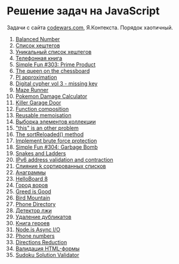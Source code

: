 <h1>Решение задач на JavaScript</h1>
<p>Задачи с сайта <a href="https://www.codewars.com/">codewars.com</a>, Я.Контекста. Порядок хаотичный.</p>
<ol>
    <li><a href="https://github.com/allicen/JS-task-solution/tree/master/6-balanced-number">Balanced Number</a></li>
    <li><a href="https://github.com/allicen/JS-task-solution/tree/master/7-hashtags-list">Список хештегов</a></li>
    <li><a href="https://github.com/allicen/JS-task-solution/tree/master/8-unique-list-of-hashtag">Уникальный список хештегов</a></li>
    <li><a href="https://github.com/allicen/JS-task-solution/tree/master/9-phone-book">Телефонная книга</a></li>
    <li><a href="https://github.com/allicen/JS-task-solution/tree/master/10-simple-fun">Simple Fun #303: Prime Product</a></li>
    <li><a href="https://github.com/allicen/JS-task-solution/tree/master/11-the-queen-on-the-chessboard">The queen on the chessboard</a></li>
    <li><a href="https://github.com/allicen/JS-task-solution/tree/master/12-pi-approximation">PI approximation</a></li>
    <li><a href="https://github.com/allicen/JS-task-solution/tree/master/14-digital-cypher-vol3-missing-key">Digital cypher vol 3 - missing key</a></li>
    <li><a href="https://github.com/allicen/JS-task-solution/tree/master/15-maze-runner">Maze Runner</a></li>
    <li><a href="https://github.com/allicen/JS-task-solution/tree/master/16-pokemon-damage-calculator">Pokemon Damage Calculator</a></li>
    <li><a href="https://github.com/allicen/JS-task-solution/tree/master/17-killer-garage-door">Killer Garage Door</a></li>
    <li><a href="https://github.com/allicen/JS-task-solution/tree/master/19-function-composition">Function composition</a></li>
    <li><a href="https://github.com/allicen/JS-task-solution/tree/master/21-reusable-memoisation">Reusable memoisation</a></li>
    <li><a href="https://github.com/allicen/JS-task-solution/tree/master/22-select-items-in-the-collection">Выборка элементов коллекции</a></li>
    <li><a href="https://github.com/allicen/JS-task-solution/tree/master/25-this-is-an-other-problem">"this" is an other problem</a></li>
    <li><a href="https://github.com/allicen/JS-task-solution/tree/master/26-the-sortreloaded-method">The sortReloaded() method</a></li>
    <li><a href="https://github.com/allicen/JS-task-solution/tree/master/27-implement-brute-force-protection">Implement brute force protection</a></li>
    <li><a href="https://github.com/allicen/JS-task-solution/tree/master/29-garbage-bomb">Simple Fun #304: Garbage Bomb</a></li>
    <li><a href="https://github.com/allicen/JS-task-solution/tree/master/30-snakes-and-ladders">Snakes and Ladders</a></li>
    <li><a href="https://github.com/allicen/JS-task-solution/tree/master/31-ipv6-address-validation-and-contraction">IPv6 address validation and contraction</a></li>
    <li><a href="https://github.com/allicen/JS-task-solution/tree/master/33-merge-k-sorted-lists">Слияние k сортированных списков</a></li>
    <li><a href="https://github.com/allicen/JS-task-solution/tree/master/34-anagrams">Анаграммы</a></li>
    <li><a href="https://github.com/allicen/JS-task-solution/tree/master/36-helloboard-8">HelloBoard 8</a></li>
    <li><a href="https://github.com/allicen/JS-task-solution/tree/master/38-city-of-thieves">Город воров</a></li>
    <li><a href="https://github.com/allicen/JS-task-solution/tree/master/39-greed-is-good">Greed is Good</a></li>
    <li><a href="https://github.com/allicen/JS-task-solution/tree/master/40-bird-mountain">Bird Mountain</a></li>
    <li><a href="https://github.com/allicen/JS-task-solution/tree/master/43-phone-directory">Phone Directory</a></li>
    <li><a href="https://github.com/allicen/JS-task-solution/tree/master/44-lie-detector">Детектор лжи</a></li>
    <li><a href="https://github.com/allicen/JS-task-solution/tree/master/45-removing-duplicates">Удаление дубликатов</a></li>
    <li><a href="https://github.com/allicen/JS-task-solution/tree/master/46-book-of-heroes">Книга героев</a></li>
    <li><a href="https://github.com/allicen/JS-task-solution/tree/master/51-node-js-async-io">Node.js Async I/O</a></li>
    <li><a href="https://github.com/allicen/JS-task-solution/tree/master/52-phone-numbers">Phone numbers</a></li>
    <li><a href="https://github.com/allicen/JS-task-solution/tree/master/54-directions-reduction">Directions Reduction</a></li>
    <li><a href="https://github.com/allicen/JS-task-solution/tree/master/56-form-validation">Валидация HTML-формы</a></li>
    <li><a href="https://github.com/allicen/JS-task-solution/tree/master/57-sudoku-solution-validator">Sudoku Solution Validator</a></li>
</ol>